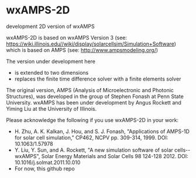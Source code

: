 # wxAMPS-2D
development 2D version of wxAMPS

wxAMPS-2D is based on wxAMPS Version 3
(see: https://wiki.illinois.edu//wiki/display/solarcellsim/Simulation+Software)
which is based on AMPS
(see: http://www.ampsmodeling.org/) 

The version under development here 
  - is extended to two dimensions 
  - replaces the finite time difference solver with a finite elements solver 
  
The original version, AMPS (Analysis of Microelectronic and Photonic Structures), was developed in the group of Stephen Fonash at Penn State University. wxAMPS has been under development by Angus Rockett and Yiming Liu at the University of Illinois. 

Please acknowledge the following if you use wxAMPS-2D in your work:
  - H. Zhu, A. K. Kalkan, J. Hou, and S. J. Fonash, "Applications of AMPS-1D for solar cell
simulation," CP462, NCPV pp. 309-314, 1999. DOI: 10.1063/1.57978
  - Y. Liu, Y. Sun, and A. Rockett, "A new simulation software of solar cells--wxAMPS", Solar Energy Materials and Solar Cells 98 124-128 2012. DOI: 10.1016/j.solmat.2011.10.010
  - For now, this github repo
